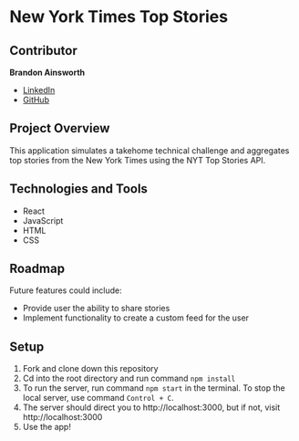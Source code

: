 # New York Times Top Stories

## Contributor

**Brandon Ainsworth**
* [LinkedIn](https://www.linkedin.com/in/brandon-ainsworth-922164183/)
* [GitHub](https://github.com/BrandonAinsworth)


## Project Overview

This application simulates a takehome technical challenge and aggregates top stories from the New York Times using the NYT Top Stories API. 

## Technologies and Tools

* React
* JavaScript
* HTML
* CSS


## Roadmap

Future features could include:

* Provide user the ability to share stories
* Implement functionality to create a custom feed for the user

## Setup
1. Fork and clone down this repository
2. Cd into the root directory and run command `npm install`
3. To run the server, run command `npm start` in the terminal. To stop the local server, use command `Control + C`.
4. The server should direct you to http://localhost:3000, but if not, visit http://localhost:3000
5. Use the app! 
